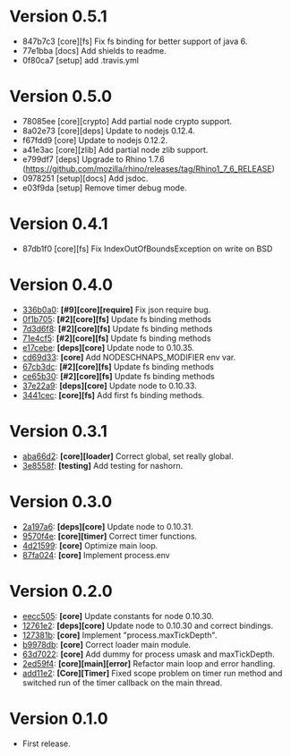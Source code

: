 # Version 0.5.1
* 847b7c3 [core][fs] Fix fs binding for better support of java 6.
* 77e1bba [docs] Add shields to readme.
* 0f80ca7 [setup] add .travis.yml

# Version 0.5.0
* 78085ee [core][crypto] Add partial node crypto support.
* 8a02e73 [core][deps] Update to nodejs 0.12.4.
* f67fdd9 [core] Update to nodejs 0.12.2.
* a41e3ac [core][zlib] Add partial node zlib support.
* e799df7 [deps] Upgrade to Rhino 1.7.6 (https://github.com/mozilla/rhino/releases/tag/Rhino1_7_6_RELEASE)
* 0978251 [setup][docs] Add jsdoc.
* e03f9da [setup] Remove timer debug mode.

# Version 0.4.1
* 87db1f0 [core][fs] Fix IndexOutOfBoundsException on write on BSD

# Version 0.4.0
* [336b0a0](https://github.com/killmag10/nodeschnaps/commit/336b0a0f41449ae8166ea9b45614698b4266a1e1): **[#9][core][require]** Fix json require bug.
* [0f1b705](https://github.com/killmag10/nodeschnaps/commit/0f1b705cce2d4e4f457c5d38f3edd18739906f09): **[#2][core][fs]** Update fs binding methods
* [7d3d6f8](https://github.com/killmag10/nodeschnaps/commit/7d3d6f8bd9e227ce18a201ee53ad73e3b4695c87): **[#2][core][fs]** Update fs binding methods
* [71e4cf5](https://github.com/killmag10/nodeschnaps/commit/71e4cf581be4c7f1c2ae013a3a34ef9647e60d65): **[#2][core][fs]** Update fs binding methods
* [e17cebe](https://github.com/killmag10/nodeschnaps/commit/e17cebe109b3aa1d88ca4f9469ea540ff5deb31c): **[deps][core]** Update node to 0.10.35.
* [cd69d33](https://github.com/killmag10/nodeschnaps/commit/cd69d333f0bf54f9f2514909ac26cfa2145311e7): **[core]** Add NODESCHNAPS_MODIFIER env var.
* [67cb3dc](https://github.com/killmag10/nodeschnaps/commit/67cb3dc287b5207d71ee5e90ea30938316169113): **[#2][core][fs]** Update fs binding methods
* [ce65b30](https://github.com/killmag10/nodeschnaps/commit/ce65b30a976e41757aeb2c2fe895e38d77aa3ac8): **[#2][core][fs]** Update fs binding methods
* [37e22a9](https://github.com/killmag10/nodeschnaps/commit/37e22a9a8898e06a8375a0a0103e0b8f6b79d0d4): **[deps][core]** Update node to 0.10.33.
* [3441cec](https://github.com/killmag10/nodeschnaps/commit/3441cec5bd2b93aafb892308f98b679f5eecd58d): **[core][fs]** Add first fs binding methods.

# Version 0.3.1
* [aba66d2](https://github.com/killmag10/nodeschnaps/commit/aba66d2b214dcf3b97d6d99c2e60255caa23ceb4): **[core][loader]** Correct global, set really global.
* [3e8558f](https://github.com/killmag10/nodeschnaps/commit/3e8558f7cdee2fab65d3e5bf0806af7d99bdc2f8): **[testing]** Add testing for nashorn.

# Version 0.3.0
* [2a197a6](https://github.com/killmag10/nodeschnaps/commit/2a197a6fdf9842e53f4bf606ce03c5d176bff9f1): **[deps][core]** Update node to 0.10.31.
* [9570f4e](https://github.com/killmag10/nodeschnaps/commit/9570f4e27d697f90f1d340618b485c51b951d0a3): **[core][timer]** Correct timer functions.
* [4d21599](https://github.com/killmag10/nodeschnaps/commit/4d21599706ade6f6db01077ae2f0528f4a19ce7a): **[core]** Optimize main loop.
* [87fa024](https://github.com/killmag10/nodeschnaps/commit/87fa0240aeb5ef50b3daad81d6be39218ab9850e): **[core]** Implement process.env

# Version 0.2.0
* [eecc505](https://github.com/killmag10/nodeschnaps/commit/eecc505ad900811747e1ade467785c2eb04a00af): **[core]** Update constants for node 0.10.30.
* [12761e2](https://github.com/killmag10/nodeschnaps/commit/12761e2dedbcbcd4e06fc0b4b5d026219f8b4a4d): **[deps][core]** Update node to 0.10.30 and correct bindings.
* [127381b](https://github.com/killmag10/nodeschnaps/commit/127381bbf70f45765be7b6936676d351d1cacb28): **[core]** Implement "process.maxTickDepth".
* [b9978db](https://github.com/killmag10/nodeschnaps/commit/b9978dbfcb0a36174f7c548837de06f05ea90325): **[core]** Correct loader main module.
* [63d7022](https://github.com/killmag10/nodeschnaps/commit/63d70221c8be1d8bd895a9a44d90128989702371): **[core]** Add dummy for process umask and maxTickDepth.
* [2ed59f4](https://github.com/killmag10/nodeschnaps/commit/2ed59f43c985c72c13bdab757c6fdc7cab95e3a6): **[core][main][error]** Refactor main loop and error handling.
* [add11e2](https://github.com/killmag10/nodeschnaps/commit/add11e242fad6c5b48160905d650e7b5263a0c25): **[Core][Timer]** Fixed scope problem on timer run method and switched run of the timer callback on the main thread.

# Version 0.1.0
* First release.
